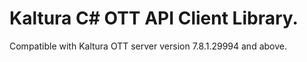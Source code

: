 # Kaltura C# OTT API Client Library.
Compatible with Kaltura OTT server version 7.8.1.29994 and above.
